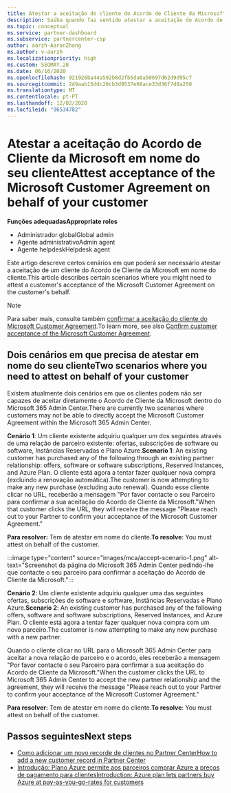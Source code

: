 ```yaml
---
title: Atestar a aceitação do cliente do Acordo de Cliente da Microsoft
description: Saiba quando faz sentido atestar a aceitação do Acordo de Cliente da Microsoft em nome do seu cliente.
ms.topic: conceptual
ms.service: partner-dashboard
ms.subservice: partnercenter-csp
author: aarzh-AaronZhang
ms.author: v-aarzh
ms.localizationpriority: high
ms.custom: SEOMAY.20
ms.date: 06/16/2020
ms.openlocfilehash: 921926ba44a592b8d2fb5da0a50697d62d9d95c7
ms.sourcegitcommit: 2d9aab15ddc20cb3d9537e68ace33d36f7d8a250
ms.translationtype: MT
ms.contentlocale: pt-PT
ms.lasthandoff: 12/02/2020
ms.locfileid: "96534782"
---
```

# <a name="attest-acceptance-of-the-microsoft-customer-agreement-on-behalf-of-your-customer"></a><span data-ttu-id="86c7a-103">Atestar a aceitação do Acordo de Cliente da Microsoft em nome do seu cliente</span><span class="sxs-lookup"><span data-stu-id="86c7a-103">Attest acceptance of the Microsoft Customer Agreement on behalf of your customer</span></span>


<span data-ttu-id="86c7a-104">**Funções adequadas**</span><span class="sxs-lookup"><span data-stu-id="86c7a-104">**Appropriate roles**</span></span>

- <span data-ttu-id="86c7a-105">Administrador global</span><span class="sxs-lookup"><span data-stu-id="86c7a-105">Global admin</span></span>
- <span data-ttu-id="86c7a-106">Agente administrativo</span><span class="sxs-lookup"><span data-stu-id="86c7a-106">Admin agent</span></span>
- <span data-ttu-id="86c7a-107">Agente helpdesk</span><span class="sxs-lookup"><span data-stu-id="86c7a-107">Helpdesk agent</span></span>

<span data-ttu-id="86c7a-108">Este artigo descreve certos cenários em que poderá ser necessário atestar a aceitação de um cliente do Acordo de Cliente da Microsoft em nome do cliente.</span><span class="sxs-lookup"><span data-stu-id="86c7a-108">This article describes certain scenarios where you might need to attest a customer's acceptance of the Microsoft Customer Agreement on the customer's behalf.</span></span>

>[!NOTE]
><span data-ttu-id="86c7a-109">Para saber mais, consulte também [confirmar a aceitação do cliente do Microsoft Customer Agreement](confirm-customer-agreement.md).</span><span class="sxs-lookup"><span data-stu-id="86c7a-109">To learn more, see also [Confirm customer acceptance of the Microsoft Customer Agreement](confirm-customer-agreement.md).</span></span>

## <a name="two-scenarios-where-you-need-to-attest-on-behalf-of-your-customer"></a><span data-ttu-id="86c7a-110">Dois cenários em que precisa de atestar em nome do seu cliente</span><span class="sxs-lookup"><span data-stu-id="86c7a-110">Two scenarios where you need to attest on behalf of your customer</span></span>

<span data-ttu-id="86c7a-111">Existem atualmente dois cenários em que os clientes podem não ser capazes de aceitar diretamente o Acordo de Cliente da Microsoft dentro do Microsoft 365 Admin Center.</span><span class="sxs-lookup"><span data-stu-id="86c7a-111">There are currently two scenarios where customers may not be able to directly accept the Microsoft Customer Agreement within the Microsoft 365 Admin Center.</span></span>

<span data-ttu-id="86c7a-112">**Cenário 1**: Um cliente existente adquiriu qualquer um dos seguintes através de uma relação de parceiro existente: ofertas, subscrições de software ou software, Instâncias Reservadas e Plano Azure.</span><span class="sxs-lookup"><span data-stu-id="86c7a-112">**Scenario 1**: An existing customer has purchased any of the following through an existing partner relationship: offers, software or software subscriptions, Reserved Instances, and Azure Plan.</span></span> <span data-ttu-id="86c7a-113">O cliente está agora a tentar fazer qualquer nova compra (excluindo a renovação automática).</span><span class="sxs-lookup"><span data-stu-id="86c7a-113">The customer is now attempting to make any new purchase (excluding auto renewal).</span></span> <span data-ttu-id="86c7a-114">Quando esse cliente clicar no URL, receberão a mensagem "Por favor contacte o seu Parceiro para confirmar a sua aceitação do Acordo de Cliente da Microsoft."</span><span class="sxs-lookup"><span data-stu-id="86c7a-114">When that customer clicks the URL, they will receive the message "Please reach out to your Partner to confirm your acceptance of the Microsoft Customer Agreement."</span></span>  

<span data-ttu-id="86c7a-115">**Para resolver:** Tem de atestar em nome do cliente.</span><span class="sxs-lookup"><span data-stu-id="86c7a-115">**To resolve**: You must attest on behalf of the customer.</span></span>

:::image type="content" source="images/mca/accept-scenario-1.png" alt-text="Screenshot da página do Microsoft 365 Admin Center pedindo-lhe que contacte o seu parceiro para confirmar a aceitação do Acordo de Cliente da Microsoft.":::

<span data-ttu-id="86c7a-117">**Cenário 2**: Um cliente existente adquiriu qualquer uma das seguintes ofertas, subscrições de software e software, Instâncias Reservadas e Plano Azure.</span><span class="sxs-lookup"><span data-stu-id="86c7a-117">**Scenario 2**: An existing customer has purchased any of the following offers, software and software subscriptions, Reserved Instances, and Azure Plan.</span></span> <span data-ttu-id="86c7a-118">O cliente está agora a tentar fazer qualquer nova compra com um novo parceiro.</span><span class="sxs-lookup"><span data-stu-id="86c7a-118">The customer is now attempting to make any new purchase with a new partner.</span></span>

<span data-ttu-id="86c7a-119">Quando o cliente clicar no URL para o Microsoft 365 Admin Center para aceitar a nova relação de parceiro e o acordo, eles receberão a mensagem "Por favor contacte o seu Parceiro para confirmar a sua aceitação do Acordo de Cliente da Microsoft."</span><span class="sxs-lookup"><span data-stu-id="86c7a-119">When the customer clicks the URL to Microsoft 365 Admin Center to accept the new partner relationship and the agreement, they will receive the message "Please reach out to your Partner to confirm your acceptance of the Microsoft Customer Agreement."</span></span>  

<span data-ttu-id="86c7a-120">**Para resolver:** Tem de atestar em nome do cliente.</span><span class="sxs-lookup"><span data-stu-id="86c7a-120">**To resolve**: You must attest on behalf of the customer.</span></span>  

## <a name="next-steps"></a><span data-ttu-id="86c7a-121">Passos seguintes</span><span class="sxs-lookup"><span data-stu-id="86c7a-121">Next steps</span></span>

- [<span data-ttu-id="86c7a-122">Como adicionar um novo recorde de clientes no Partner Center</span><span class="sxs-lookup"><span data-stu-id="86c7a-122">How to add a new customer record in Partner Center</span></span>](add-a-new-customer.md)
- [<span data-ttu-id="86c7a-123">Introdução: Plano Azure permite aos parceiros comprar Azure a preços de pagamento para clientes</span><span class="sxs-lookup"><span data-stu-id="86c7a-123">Introduction: Azure plan lets partners buy Azure at pay-as-you-go-rates for customers</span></span>](azure-plan-lp.md)
